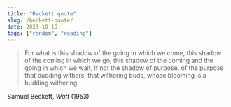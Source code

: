 ```yaml
---
title: "Beckett quote"
slug: /beckett-quote/
date: 2023-10-19
tags: ["random", "reading"]
---
```


> For what is this shadow of the going in which we come, this shadow of the
> coming in which we go, this shadow of the coming and the going in which we
> wait, if not the shadow of purpose, of the purpose that budding withers, that
> withering buds, whose blooming is a budding withering.

Samuel Beckett, _Watt_ (1953)
